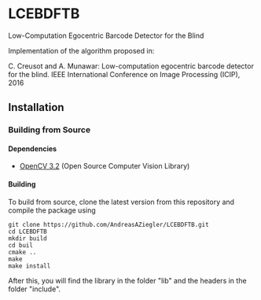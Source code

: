 # LCEBDFTB
Low-Computation Egocentric Barcode Detector for the Blind

Implementation of the algorithm proposed in:

C. Creusot and A. Munawar: Low-computation egocentric barcode detector for the blind. IEEE International Conference on Image Processing (ICIP), 2016

## Installation

### Building from Source

#### Dependencies

- [OpenCV 3.2](http://www.opencv.org) (Open Source Computer Vision Library)

#### Building

To build from source, clone the latest version from this repository and compile the package using

	git clone https://github.com/AndreasAZiegler/LCEBDFTB.git
	cd LCEBDFTB
  	mkdir build
 	cd buil
 	cmake ..
	make
  	make install

After this, you will find the library in the folder "lib" and the headers in the folder "include".
